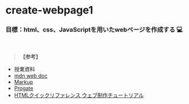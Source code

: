 # create-webpage1

### 目標：html、css、JavaScriptを用いたwebページを作成する 💻
<br>

>**【参考】**

- 授業資料
- [mdn web doc](https://developer.mozilla.org/ja/docs/Learn/Getting_started_with_the_web/CSS_basics)
- [Markup](http://ysd-lab.jp/markup/learn.html)
- [Progate](https://prog-8.com/paths/node)
- [HTMLクイックリファレンス ウェブ制作チュートリアル](https://www.htmq.com/tutorial/)
